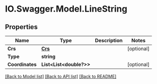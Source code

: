 # IO.Swagger.Model.LineString
## Properties

Name | Type | Description | Notes
------------ | ------------- | ------------- | -------------
**Crs** | [**Crs**](Crs.md) |  | [optional] 
**Type** | **string** |  | 
**Coordinates** | **List&lt;List&lt;double?&gt;&gt;** |  | [optional] 

[[Back to Model list]](../README.md#documentation-for-models) [[Back to API list]](../README.md#documentation-for-api-endpoints) [[Back to README]](../README.md)


